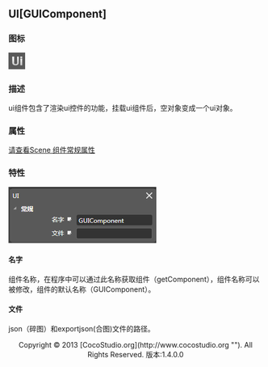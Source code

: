 ## UI[GUIComponent]

### 图标

![](img/5-3-7-img-01.png)

### 描述

ui组件包含了渲染ui控件的功能，挂载ui组件后，空对象变成一个ui对象。

### 属性

[请查看Scene 组件常规属性](5-3-9SceneEditor-General-Property.md)

### 特性

![](img/5-3-7-img-02.png)

#### 名字

组件名称，在程序中可以通过此名称获取组件（getComponent），组件名称可以被修改，组件的默认名称（GUIComponent）。

#### 文件

json（碎图）和exportjson(合图)文件的路径。

<center>Copyright © 2013 [CocoStudio.org](http://www.cocostudio.org ""). All Rights Reserved. 版本:1.4.0.0</center>